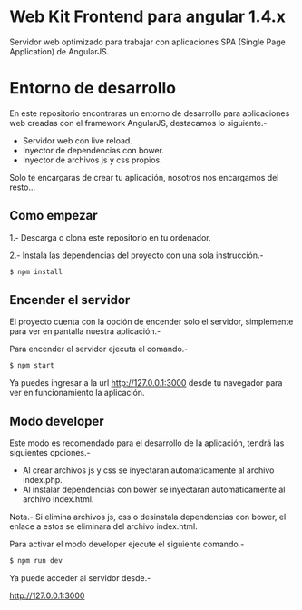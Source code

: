 Web Kit Frontend para angular 1.4.x
===================================

Servidor web optimizado para trabajar con aplicaciones SPA (Single Page Application) de AngularJS.

# Entorno de desarrollo

En este repositorio encontraras un entorno de desarrollo para aplicaciones web creadas con el framework AngularJS, destacamos lo siguiente.-

* Servidor web con live reload.
* Inyector de dependencias con bower.
* Inyector de archivos js y css propios.

Solo te encargaras de crear tu aplicación, nosotros nos encargamos del resto...

## Como empezar

1.- Descarga o clona este repositorio en tu ordenador.

2.- Instala las dependencias del proyecto con una sola instrucción.-

```js
$ npm install
```

## Encender el servidor

El proyecto cuenta con la opción de encender solo el servidor, simplemente para ver en pantalla nuestra aplicación.-

Para encender el servidor ejecuta el comando.-

```js
$ npm start
```

Ya puedes ingresar a la url http://127.0.0.1:3000 desde tu navegador para ver en funcionamiento la aplicación.

## Modo developer

Este modo es recomendado para el desarrollo de la aplicación, tendrá las siguientes opciones.-

* Al crear archivos js y css se inyectaran automaticamente al archivo index.php.
* Al instalar dependencias con bower se inyectaran automaticamente al archivo index.html.

Nota.- Si elimina archivos js, css o desinstala dependencias con bower, el enlace a estos se eliminara del archivo index.html.

Para activar el modo developer ejecute el siguiente comando.-

```js
$ npm run dev
```

Ya puede acceder al servidor desde.-

http://127.0.0.1:3000